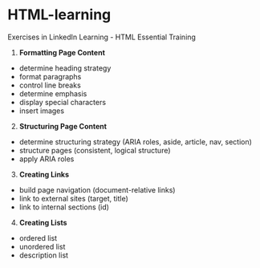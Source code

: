 # HTML-learning
Exercises in LinkedIn Learning - HTML Essential Training

1. **Formatting Page Content**
- determine heading strategy
- format paragraphs
- control line breaks
- determine emphasis
- display special characters
- insert images

2. **Structuring Page Content**
- determine structuring strategy (ARIA roles, aside, article, nav, section)
- structure pages (consistent, logical structure)
- apply ARIA roles

3. **Creating Links**
- build page navigation (document-relative links)
- link to external sites (target, title)
- link to internal sections (id)

4. **Creating Lists**
- ordered list
- unordered list
- description list
